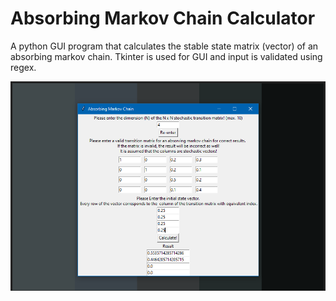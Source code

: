 # Absorbing Markov Chain Calculator
A python GUI program that calculates the stable state matrix (vector) of an absorbing markov chain. Tkinter is used for GUI and input is validated using regex. 



![Alt text](/screenshot/markov-chain-screenshot.png?raw=true "Preview")
